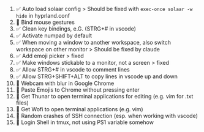  1. ✅ Auto load solaar config > Should be fixed with `exec-once solaar -w hide` in hyprland.conf
 2. 🚫 Bind mouse gestures
 3. ✅ Clean key bindings, e.G. (STRG+# in vscode)
 4. ✅ Activate numpad by default
 5. ✅ When moving a window to another workspace, also switch workspace on other monitor > Should be fixed by claude
 6. ✅ Add emoji picker > fixed
 7. ✅ Make windows stickable to a monitor, not a screen > fixed
 8. ✅ Allow STRG+# in vscode to comment lines
 9. ✅ Allow STRG+SHIFT+ALT to copy lines in vscode up and down
10. 🚫 Webcam with blur in Google Chrome
11. 🚫 Paste Emojis to Chrome without pressing enter
12. 🚫 Get Thunar to open terminal applications for editing (e.g. vim for .txt files)
13. 🚫 Get Wofi to open terminal applications (e.g. vim)
14. 🚫 Random crashes of SSH connection (esp. when working with vscode)
15. 🚫 Login Shell in tmux, not using PS1 variable somehow

